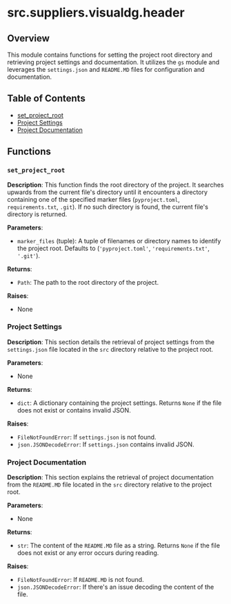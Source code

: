 # src.suppliers.visualdg.header

## Overview

This module contains functions for setting the project root directory and retrieving project settings and documentation.  It utilizes the `gs` module and leverages the `settings.json` and `README.MD` files for configuration and documentation.

## Table of Contents

* [set_project_root](#set-project-root)
* [Project Settings](#project-settings)
* [Project Documentation](#project-documentation)


## Functions

### `set_project_root`

**Description**: This function finds the root directory of the project. It searches upwards from the current file's directory until it encounters a directory containing one of the specified marker files (`pyproject.toml`, `requirements.txt`, `.git`). If no such directory is found, the current file's directory is returned.

**Parameters**:

* `marker_files` (tuple): A tuple of filenames or directory names to identify the project root. Defaults to (`'pyproject.toml'`, `'requirements.txt'`, `'.git'`).


**Returns**:

* `Path`: The path to the root directory of the project.

**Raises**:
* None


### Project Settings

**Description**: This section details the retrieval of project settings from the `settings.json` file located in the `src` directory relative to the project root.

**Parameters**:

* None


**Returns**:
* `dict`: A dictionary containing the project settings. Returns `None` if the file does not exist or contains invalid JSON.


**Raises**:

* `FileNotFoundError`: If `settings.json` is not found.
* `json.JSONDecodeError`: If `settings.json` contains invalid JSON.

### Project Documentation

**Description**: This section explains the retrieval of project documentation from the `README.MD` file located in the `src` directory relative to the project root.

**Parameters**:

* None


**Returns**:
* `str`: The content of the `README.MD` file as a string. Returns `None` if the file does not exist or any error occurs during reading.


**Raises**:

* `FileNotFoundError`: If `README.MD` is not found.
* `json.JSONDecodeError`: If there's an issue decoding the content of the file.